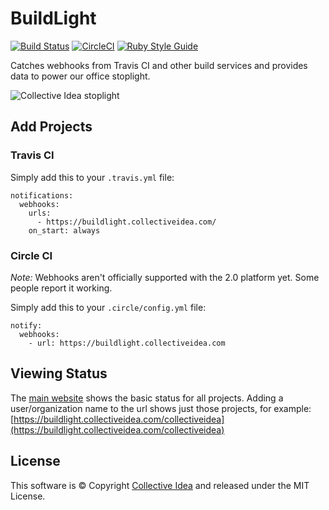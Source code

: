 # BuildLight

[![Build Status](https://travis-ci.org/collectiveidea/buildlight.svg?branch=master)](https://travis-ci.org/collectiveidea/buildlight) [![CircleCI](https://circleci.com/gh/collectiveidea/buildlight.svg?style=shield)](https://circleci.com/gh/collectiveidea/buildlight) [![Ruby Style Guide](https://img.shields.io/badge/code_style-standard-brightgreen.svg)](https://github.com/testdouble/standard)

Catches webhooks from Travis CI and other build services and provides data to power our office stoplight.

![Collective Idea stoplight](https://buildlight.collectiveidea.com/collectiveidea.gif)

## Add Projects

### Travis CI

Simply add this to your `.travis.yml` file:

```
notifications:
  webhooks:
    urls:
      - https://buildlight.collectiveidea.com/
    on_start: always
```

### Circle CI

*Note:* Webhooks aren't officially supported with the 2.0 platform yet. Some people report it working.

Simply add this to your `.circle/config.yml` file:

```
notify:
  webhooks:
    - url: https://buildlight.collectiveidea.com
```

## Viewing Status

The [main website](https://buildlight.collectiveidea.com/) shows the basic status for all projects. Adding a user/organization name to the url shows just those projects, for example: [https://buildlight.collectiveidea.com/collectiveidea](https://buildlight.collectiveidea.com/collectiveidea)

## License

This software is © Copyright [Collective Idea](http://collectiveidea.com) and released under the MIT License.
